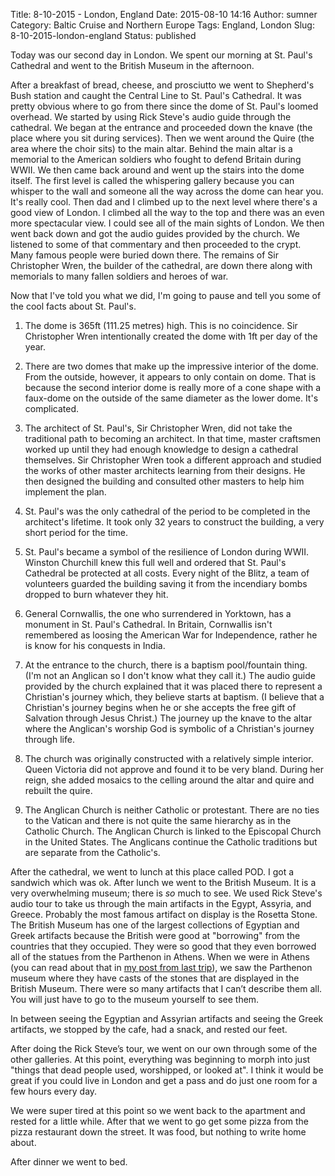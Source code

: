 Title: 8-10-2015 - London, England
Date: 2015-08-10 14:16
Author: sumner
Category: Baltic Cruise and Northern Europe
Tags: England, London
Slug: 8-10-2015-london-england
Status: published

Today was our second day in London. We spent our morning at St. Paul's Cathedral
and went to the British Museum in the afternoon.

After a breakfast of bread, cheese, and prosciutto we went to Shepherd's Bush
station and caught the Central Line to St. Paul's Cathedral. It was pretty
obvious where to go from there since the dome of St. Paul's loomed overhead. We
started by using Rick Steve's audio guide through the cathedral. We began at the
entrance and proceeded down the knave (the place where you sit during services).
Then we went around the Quire (the area where the choir sits) to the main altar.
Behind the main altar is a memorial to the American soldiers who fought to
defend Britain during WWII. We then came back around and went up the stairs into
the dome itself. The first level is called the whispering gallery because you
can whisper to the wall and someone all the way across the dome can hear you.
It's really cool. Then dad and I climbed up to the next level where there's a
good view of London. I climbed all the way to the top and there was an even more
spectacular view. I could see all of the main sights of London. We then went
back down and got the audio guides provided by the church. We listened to some
of that commentary and then proceeded to the crypt. Many famous people were
buried down there. The remains of Sir Christopher Wren, the builder of the
cathedral, are down there along with memorials to many fallen soldiers and
heroes of war.

Now that I've told you what we did, I'm going to pause and tell you some of the
cool facts about St. Paul's.

1.  The dome is 365ft (111.25 metres) high. This is no coincidence. Sir
    Christopher Wren intentionally created the dome with 1ft per day of the
    year.

2.  There are two domes that make up the impressive interior of the dome. From
    the outside, however, it appears to only contain on dome.  That is because
    the second interior dome is really more of a cone shape with a faux-dome on
    the outside of the same diameter as the lower dome. It's complicated.

3.  The architect of St. Paul's, Sir Christopher Wren, did not take the
    traditional path to becoming an architect. In that time, master craftsmen
    worked up until they had enough knowledge to design a cathedral themselves.
    Sir Christopher Wren took a different approach and studied the works of
    other master architects learning from their designs. He then designed the
    building and consulted other masters to help him implement the plan.

4.  St. Paul's was the only cathedral of the period to be completed in the
    architect's lifetime. It took only 32 years to construct the building, a
    very short period for the time.

5.  St. Paul's became a symbol of the resilience of London during WWII. Winston
    Churchill knew this full well and ordered that St. Paul's Cathedral be
    protected at all costs. Every night of the Blitz, a team of volunteers
    guarded the building saving it from the incendiary bombs dropped to burn
    whatever they hit.

6.  General Cornwallis, the one who surrendered in Yorktown, has a monument in
    St. Paul's Cathedral. In Britain, Cornwallis isn't remembered as loosing the
    American War for Independence, rather he is know for his conquests in India.

7.  At the entrance to the church, there is a baptism pool/fountain thing. (I'm
    not an Anglican so I don't know what they call it.) The audio guide provided
    by the church explained that it was placed there to represent a Christian's
    journey which, they believe starts at baptism. (I believe that a Christian's
    journey begins when he or she accepts the free gift of Salvation through
    Jesus Christ.) The journey up the knave to the altar where the Anglican's
    worship God is symbolic of a Christian's journey through life.

8.  The church was originally constructed with a relatively simple interior.
    Queen Victoria did not approve and found it to be very bland. During her
    reign, she added mosaics to the celling around the altar and quire and
    rebuilt the quire.

9.  The Anglican Church is neither Catholic or protestant. There are no ties to
    the Vatican and there is not quite the same hierarchy as in the Catholic
    Church. The Anglican Church is linked to the Episcopal Church in the United
    States. The Anglicans continue the Catholic traditions but are separate from
    the Catholic's.

After the cathedral, we went to lunch at this place called POD. I got a sandwich
which was ok. After lunch we went to the British Museum. It is a very
overwhelming museum; there is *so* much to see. We used Rick Steve's audio tour
to take us through the main artifacts in the Egypt, Assyria, and Greece.
Probably the most famous artifact on display is the Rosetta Stone. The British
Museum has one of the largest collections of Egyptian and Greek artifacts
because the British were good at "borrowing" from the countries that they
occupied. They were so good that they even borrowed all of the statues from the
Parthenon in Athens.  When we were in Athens (you can read about that in [my
post from last trip]({filename}/transatlantic-cruise/day-24-athens-greece.md)),
we saw the Parthenon museum where they have casts of the stones that are
displayed in the British Museum.  There were so many artifacts that I can’t
describe them all. You will just have to go to the museum yourself to see them.

In between seeing the Egyptian and Assyrian artifacts and seeing the
Greek artifacts, we stopped by the cafe, had a snack, and rested our
feet.

After doing the Rick Steve’s tour, we went on our own through some of
the other galleries. At this point, everything was beginning to morph
into just "things that dead people used, worshipped, or looked at". I
think it would be great if you could live in London and get a pass and
do just one room for a few hours every day.

We were super tired at this point so we went back to the apartment and
rested for a little while. After that we went to go get some pizza from
the pizza restaurant down the street. It was food, but nothing to write
home about.

After dinner we went to bed.
